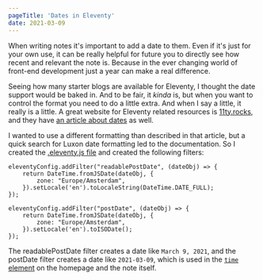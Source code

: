 ```yaml
---
pageTitle: 'Dates in Eleventy'
date: 2021-03-09
---
```

When writing notes it's important to add a date to them. Even if it's just for your own use, it can be really helpful for future you to directly see how recent and relevant the note is. Because in the ever changing world of front-end development just a year can make a real difference. 

Seeing how many starter blogs are available for Eleventy, I thought the date support would be baked in. And to be fair, it _kinda_ is, but when you want to control the format you need to do a little extra. And when I say a little, it really is a little. A great website for Eleventy related resources is [11ty.rocks](https://11ty.rocks/), and they have [an article about dates](https://11ty.rocks/eleventyjs/dates/) as well.

I wanted to use a different formatting than described in that article, but a quick search for Luxon date formatting led to the documentation. So I created the [.eleventy.js file](https://www.11ty.dev/docs/config/) and created the following filters:

```
eleventyConfig.addFilter("readablePostDate", (dateObj) => {
    return DateTime.fromJSDate(dateObj, {
        zone: "Europe/Amsterdam",
    }).setLocale('en').toLocaleString(DateTime.DATE_FULL);
});

eleventyConfig.addFilter("postDate", (dateObj) => {
    return DateTime.fromJSDate(dateObj, {
        zone: "Europe/Amsterdam",
    }).setLocale('en').toISODate();
});
```

The readablePostDate filter creates a date like `March 9, 2021`, and the postDate filter creates a date like `2021-03-09`, which is used in the [`time` element](https://developer.mozilla.org/en-US/docs/Web/HTML/Element/time) on the homepage and the note itself.